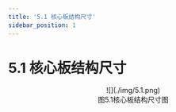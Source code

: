 ```yaml
---
title: '5.1 核心板结构尺寸'
sidebar_position: 1
---
```


# 5.1 核心板结构尺寸

<center>
![](./img/5.1.png)<br />
图5.1核心板结构尺寸图
</center>




